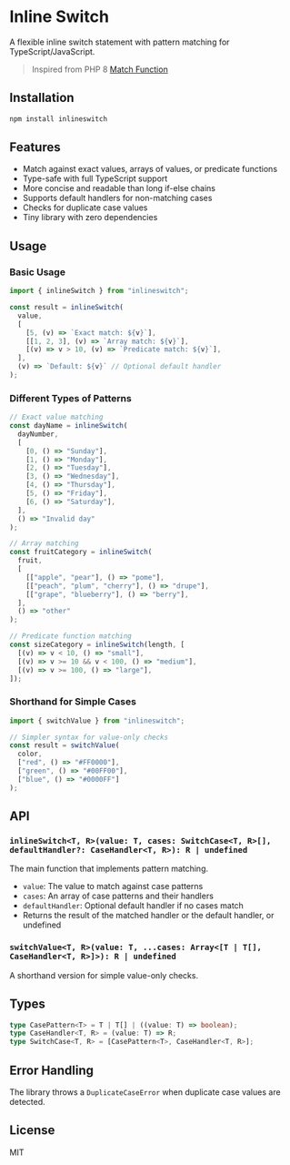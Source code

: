 # Inline Switch

A flexible inline switch statement with pattern matching for TypeScript/JavaScript.

> Inspired from PHP 8 [Match Function](https://www.php.net/manual/en/control-structures.match.php) 

## Installation

```bash
npm install inlineswitch
```

## Features

- Match against exact values, arrays of values, or predicate functions
- Type-safe with full TypeScript support
- More concise and readable than long if-else chains
- Supports default handlers for non-matching cases
- Checks for duplicate case values
- Tiny library with zero dependencies

## Usage

### Basic Usage

```typescript
import { inlineSwitch } from "inlineswitch";

const result = inlineSwitch(
  value,
  [
    [5, (v) => `Exact match: ${v}`],
    [[1, 2, 3], (v) => `Array match: ${v}`],
    [(v) => v > 10, (v) => `Predicate match: ${v}`],
  ],
  (v) => `Default: ${v}` // Optional default handler
);
```

### Different Types of Patterns

```typescript
// Exact value matching
const dayName = inlineSwitch(
  dayNumber,
  [
    [0, () => "Sunday"],
    [1, () => "Monday"],
    [2, () => "Tuesday"],
    [3, () => "Wednesday"],
    [4, () => "Thursday"],
    [5, () => "Friday"],
    [6, () => "Saturday"],
  ],
  () => "Invalid day"
);

// Array matching
const fruitCategory = inlineSwitch(
  fruit,
  [
    [["apple", "pear"], () => "pome"],
    [["peach", "plum", "cherry"], () => "drupe"],
    [["grape", "blueberry"], () => "berry"],
  ],
  () => "other"
);

// Predicate function matching
const sizeCategory = inlineSwitch(length, [
  [(v) => v < 10, () => "small"],
  [(v) => v >= 10 && v < 100, () => "medium"],
  [(v) => v >= 100, () => "large"],
]);
```

### Shorthand for Simple Cases

```typescript
import { switchValue } from "inlineswitch";

// Simpler syntax for value-only checks
const result = switchValue(
  color,
  ["red", () => "#FF0000"],
  ["green", () => "#00FF00"],
  ["blue", () => "#0000FF"]
);
```

## API

### `inlineSwitch<T, R>(value: T, cases: SwitchCase<T, R>[], defaultHandler?: CaseHandler<T, R>): R | undefined`

The main function that implements pattern matching.

- `value`: The value to match against case patterns
- `cases`: An array of case patterns and their handlers
- `defaultHandler`: Optional default handler if no cases match
- Returns the result of the matched handler or the default handler, or undefined

### `switchValue<T, R>(value: T, ...cases: Array<[T | T[], CaseHandler<T, R>]>): R | undefined`

A shorthand version for simple value-only checks.

## Types

```typescript
type CasePattern<T> = T | T[] | ((value: T) => boolean);
type CaseHandler<T, R> = (value: T) => R;
type SwitchCase<T, R> = [CasePattern<T>, CaseHandler<T, R>];
```

## Error Handling

The library throws a `DuplicateCaseError` when duplicate case values are detected.

## License

MIT
